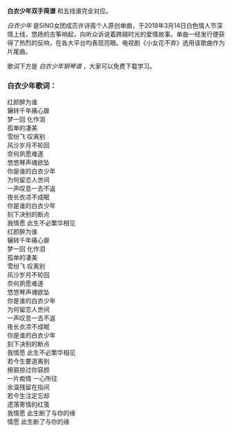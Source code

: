 

**白衣少年双手简谱** 和五线谱完全对应。

_白衣少年_
是SING女团成员许诗茵个人原创单曲，于2018年3月14日白色情人节深情上线，悠扬的古筝响起，向听众诉说着跨越时光的爱情故事。单曲一经发行便获得了热烈的反响，在各大平台均表现亮眼。电视剧《小女花不弃》选用该歌曲作为片尾曲。

歌词下方是 _白衣少年钢琴谱_ ，大家可以免费下载学习。

### 白衣少年歌词：

红颜醉为谁  
辗转千年痛心扉  
梦一回 化作泪  
孤单的凄美  
雪纷飞 叹离别  
风沙岁月不轮回  
奈何夙愿难遂  
悠悠琴声魂欲坠  
你是谁的白衣少年  
为何留恋人世间  
一声叹息一去不返  
夜长衣凉不成眠  
你是谁的白衣少年  
刻下决别的断点  
我情愿 此生不必繁华相见  
红颜醉为谁  
辗转千年痛心扉  
梦一回 化作泪  
孤单的凄美  
雪纷飞 叹离别  
风沙岁月不轮回  
奈何夙愿难遂  
悠悠琴声魂欲坠  
你是谁的白衣少年  
为何留恋人世间  
一声叹息一去不返  
夜长衣凉不成眠  
你是谁的白衣少年  
刻下决别的断点  
我情愿 此生不必繁华相见  
若今生要道离别  
擦肩掠过你容颜  
一片痴情 一心所往  
余温残留在指间  
若今生注定忘却  
遗落寄情的红笺  
我情愿 此生断了与你的缘  
情愿 此生断了与你的缘

